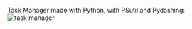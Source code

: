 Task Manager made with Python, with PSutil and Pydashing:
![task manager](https://user-images.githubusercontent.com/62411708/176536399-20223685-b2e3-4ac0-abc2-5e156bcbc6fb.png)


